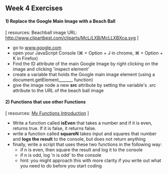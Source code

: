 ## Week 4 Exercises

#### 1) Replace the Google Main Image with a Beach Ball

[ resources: Beachball image URL: http://www.clipartbest.com/cliparts/McL/LXB/McLLXBXca.svg ]

+ go to www.google.com
+ open your JavaScript Console (⌘ + Option + J in chrome, ⌘ + Option + K in Firefox)
+ Find the ID attribute of the main Google Image by right clicking on the image and clicking 'inspect element'
+ create a variable that holds the Google main image element (using a document.getElement_______ function)
+ give the image node a new **src** attribute by setting the variable's .src attribute to the URL of the beach ball image 

#### 2) Functions that use other Functions

[ resources: [My Functions Introduction](https://github.com/jswithalex/BACE-Winter2015/blob/master/week4/functions.md) ]


+ Write a function called **isEven** that takes a number and if it is even, returns true. If it is false, it returns false.
+ write a function called **squareN** takes input and squares that number and **logs the result** to the console, but does not return anything
+ finally, write a script that uses these two functions in the following way:
  + if n is even, then square the result and log it to the console
  + if n is odd, log 'n is odd' to the console
  + hint: you might approach this with more clarity if you write out what you need to do before you start coding
